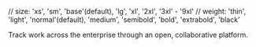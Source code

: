 // size: 'xs', 'sm', 'base'(default), 'lg', 'xl', '2xl', '3xl' - '9xl'
// weight: 'thin', 'light', 'normal'(default), 'medium', 'semibold', 'bold', 'extrabold', 'black'
<P
  weight="lg"
  size="medium"
  color="text-gray-500 dark:text-gray-400"
>Track work across the enterprise through an open, collaborative platform.
</P>